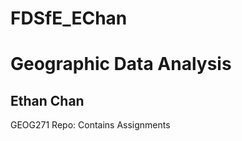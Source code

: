 # FDSfE_EChan
<h1>Geographic Data Analysis</h1>
<h2>Ethan Chan</h2>
GEOG271 Repo: Contains Assignments
